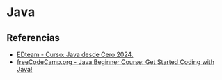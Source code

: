 # Java

## Referencias

* [EDteam - Curso: Java desde Cero 2024.](https://ed.team/cursos/java)
* [freeCodeCamp.org - Java Beginner Course: Get Started Coding with Java!](https://youtu.be/7WiJGTPuVeU?feature=shared)
